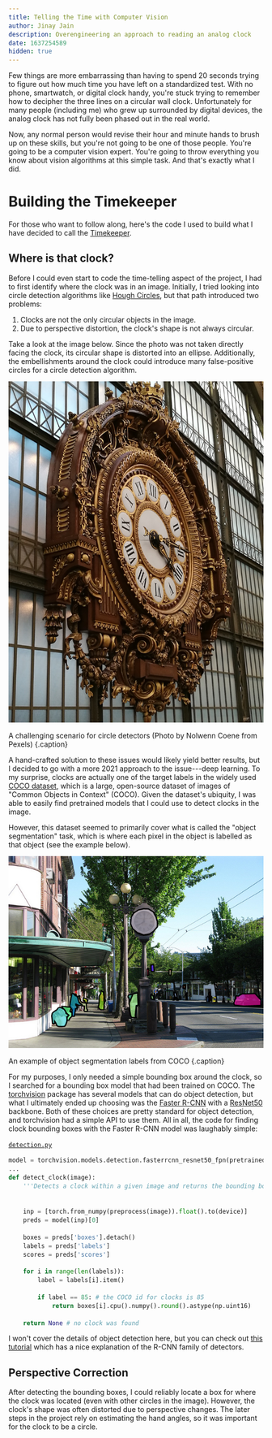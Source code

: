```yaml
---
title: Telling the Time with Computer Vision
author: Jinay Jain
description: Overengineering an approach to reading an analog clock
date: 1637254589
hidden: true
---
```


Few things are more embarrassing than having to spend 20 seconds trying to figure out how much time you have left on a standardized test. With no phone, smartwatch, or digital clock handy, you're stuck trying to remember how to decipher the three lines on a circular wall clock. Unfortunately for many people (including me) who grew up surrounded by digital devices, the analog clock has not fully been phased out in the real world.

Now, any normal person would revise their hour and minute hands to brush up on these skills, but you're not going to be one of those people. You're going to be a computer vision expert. You're going to throw everything you know about vision algorithms at this simple task. And that's exactly what I did.

# Building the Timekeeper

For those who want to follow along, here's the code I used to build what I have decided to call the [Timekeeper](https://github.com/JinayJain/timekeeper).

## Where is that clock?

Before I could even start to code the time-telling aspect of the project, I had to first identify where the clock was in an image. Initially, I tried looking into circle detection algorithms like [Hough Circles](https://en.wikipedia.org/wiki/Circle_Hough_Transform), but that path introduced two problems:

1. Clocks are not the only circular objects in the image.
2. Due to perspective distortion, the clock's shape is not always circular.

Take a look at the image below. Since the photo was not taken directly facing the clock, its circular shape is distorted into an ellipse. Additionally, the embellishments around the clock could introduce many false-positive circles for a circle detection algorithm.

![example of tricky clock](/images/clock1.png)

A challenging scenario for circle detectors (Photo by Nolwenn Coene from Pexels) {.caption}

A hand-crafted solution to these issues would likely yield better results, but I decided to go with a more 2021 approach to the issue---deep learning. To my surprise, clocks are actually one of the target labels in the widely used [COCO dataset](https://cocodataset.org/), which is a large, open-source dataset of images of "Common Objects in Context" (COCO). Given the dataset's ubiquity, I was able to easily find pretrained models that I could use to detect clocks in the image.

However, this dataset seemed to primarily cover what is called the "object segmentation" task, which is where each pixel in the object is labelled as that object (see the example below).

![example of object segmentation](/images/segmentation.png)

An example of object segmentation labels from COCO {.caption}

For my purposes, I only needed a simple bounding box around the clock, so I searched for a bounding box model that had been trained on COCO. The [torchvision](https://pytorch.org/vision/stable/index.html) package has several models that can do object detection, but what I ultimately ended up choosing was the [Faster R-CNN](https://arxiv.org/abs/1506.01497) with a [ResNet50](https://arxiv.org/abs/1512.03385) backbone. Both of these choices are pretty standard for object detection, and torchvision had a simple API to use them. All in all, the code for finding clock bounding boxes with the Faster R-CNN model was laughably simple:

[`detection.py`](https://github.com/JinayJain/timekeeper/blob/master/detection.py)

```python
model = torchvision.models.detection.fasterrcnn_resnet50_fpn(pretrained=True)
...
def detect_clock(image):
    '''Detects a clock within a given image and returns the bounding box'''


    inp = [torch.from_numpy(preprocess(image)).float().to(device)]
    preds = model(inp)[0]

    boxes = preds['boxes'].detach()
    labels = preds['labels']
    scores = preds['scores']

    for i in range(len(labels)):
        label = labels[i].item()

        if label == 85: # the COCO id for clocks is 85
            return boxes[i].cpu().numpy().round().astype(np.uint16)

    return None # no clock was found
```

I won't cover the details of object detection here, but you can check out [this tutorial](https://lilianweng.github.io/lil-log/2017/12/31/object-recognition-for-dummies-part-3.html) which has a nice explanation of the R-CNN family of detectors.

## Perspective Correction

After detecting the bounding boxes, I could reliably locate a box for where the clock was located (even with other circles in the image). However, the clock's shape was often distorted due to perspective changes. The later steps in the project rely on estimating the hand angles, so it was important for the clock to be a circle.
